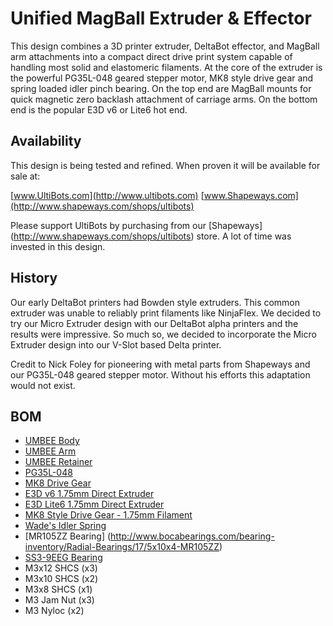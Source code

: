 Unified MagBall Extruder & Effector
===================================

This design combines a 3D printer extruder, DeltaBot effector, and MagBall arm attachments into a compact direct drive print system capable of handling most solid and elastomeric filaments. At the core of the extruder is the powerful PG35L-048 geared stepper motor, MK8 style drive gear and spring loaded idler pinch bearing. On the top end are MagBall mounts for quick magnetic zero backlash attachment of carriage arms. On the bottom end is the popular E3D v6 or Lite6 hot end.


## Availability
This design is being tested and refined. When proven it will be available for sale at:

[www.UltiBots.com](http://www.ultibots.com)
[www.Shapeways.com](http://www.shapeways.com/shops/ultibots)

Please support UltiBots by purchasing from our [Shapeways] (http://www.shapeways.com/shops/ultibots) store. A lot of time was invested in this design.


## History
Our early DeltaBot printers had Bowden style extruders. This common extruder was unable to reliably print filaments like NinjaFlex. We decided to try our Micro Extruder design with our DeltaBot alpha printers and the results were impressive. So much so, we decided to incorporate the Micro Extruder design into our V-Slot based Delta printer.

Credit to Nick Foley for pioneering with metal parts from Shapeways and our PG35L-048 geared stepper motor. Without his efforts this adaptation would not exist.

## BOM
* [UMBEE Body](http://shpws.me/KoLq)
* [UMBEE Arm](http://shpws.me/Kp68)
* [UMBEE Retainer](http://shpws.me/Kp66)
* [PG35L-048](http://www.ultibots.com/pg35l-048-geared-stepper-motor)
* [MK8 Drive Gear ](http://www.ultibots.com/mk8-style-drive-gear-1-75mm-filament)
* [E3D v6 1.75mm Direct Extruder](http://www.ultibots.com/e3d-v6-hotend-full-kit-1-75mm-universal-direct-24v)
* [E3D Lite6 1.75mm Direct Extruder](http://www.ultibots.com/e3d-lite6-full-kit-1-75mm-universal-direct-24v)
* [MK8 Style Drive Gear - 1.75mm Filament](http://www.ultibots.com/mk8-style-drive-gear-1-75mm-filament)
* [Wade's Idler Spring](http://www.ultibots.com/wades-idler-spring-2-pack)
* [MR105ZZ Bearing] (http://www.bocabearings.com/bearing-inventory/Radial-Bearings/17/5x10x4-MR105ZZ)
* [SS3-9EEG Bearing](http://search.bocabearings.com/search?w=SS3-9EEG)
* M3x12 SHCS (x3)
* M3x10 SHCS (x2)
* M3x8 SHCS (x1) 
* M3 Jam Nut (x3)
* M3 Nyloc (x2) 

